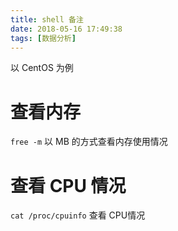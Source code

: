 ```yaml
---
title: shell 备注
date: 2018-05-16 17:49:38
tags: [数据分析]
---
```

<!--more-->
以 CentOS 为例

# 查看内存
`free -m` 以 MB 的方式查看内存使用情况

# 查看 CPU 情况
`cat /proc/cpuinfo` 查看 CPU情况
